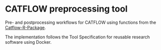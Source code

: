 # CATFLOW preprocessing tool

Pre- and postprocessing workflows for CATFLOW using functions from the [Catflow-R-Package](https://github.com/CATFLOW/Catflow-R-Package).

The implementation follows the Tool Specification for reusable research software using Docker.
